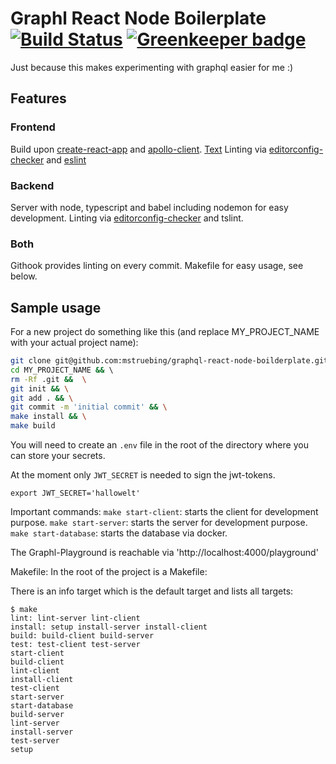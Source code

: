 # Graphl React Node Boilerplate [![Build Status](https://travis-ci.org/mstruebing/graphql-react-node-boilderplate.svg?branch=master)](https://travis-ci.org/mstruebing/graphql-react-node-boilderplate) [![Greenkeeper badge](https://badges.greenkeeper.io/mstruebing/graphql-react-node-boilderplate.svg)](https://greenkeeper.io/)

Just because this makes experimenting with graphql easier for me :)

## Features

### Frontend
Build upon [create-react-app](https://github.com/facebook/create-react-app) 
and [apollo-client](https://github.com/apollographql/apollo-client).
[Text](http://www.url.com)
Linting via [editorconfig-checker](https://github.com/editorconfig-checker/editorconfig-checker.javascript) 
and [eslint](https://eslint.org/)

### Backend
Server with node, typescript and babel including nodemon for easy development.
Linting via [editorconfig-checker](https://github.com/editorconfig-checker/editorconfig-checker.javascript) 
and tslint.

### Both
Githook provides linting on every commit.
Makefile for easy usage, see below.

## Sample usage

For a new project do something like this (and replace MY_PROJECT_NAME with your 
actual project name):
```bash
git clone git@github.com:mstruebing/graphql-react-node-boilderplate.git MY_PROJECT_NAME && \
cd MY_PROJECT_NAME && \ 
rm -Rf .git &&  \
git init && \
git add . && \
git commit -m 'initial commit' && \
make install && \
make build
```

You will need to create an `.env` file in the root of the directory where you
can store your secrets.

At the moment only `JWT_SECRET` is needed to sign the jwt-tokens. 

```
export JWT_SECRET='hallowelt'
```

Important commands:
`make start-client`: starts the client for development purpose.
`make start-server`: starts the server for development purpose.
`make start-database`: starts the database via docker.

The Graphl-Playground is reachable via 'http://localhost:4000/playground'

Makefile:
In the root of the project is a Makefile:

There is an info target which is the default target and lists all targets:

```
$ make
lint: lint-server lint-client
install: setup install-server install-client
build: build-client build-server
test: test-client test-server
start-client
build-client
lint-client
install-client
test-client
start-server
start-database
build-server
lint-server
install-server
test-server
setup
```
